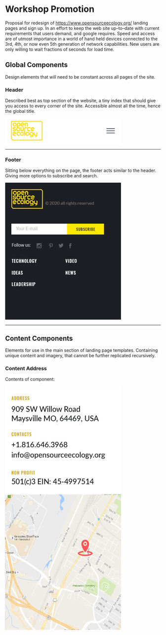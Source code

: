 # Workshop Promotion
Proposal for redesign of https://www.opensourceecology.org/ landing pages and sign up. In an effort to keep the web site up–to–date with current requirements that users demand, and google requires. Speed and access are of utmost importance in a world of hand held devices connected to the 3rd, 4th, or now even 5th generation of network capabilities. New users are only willing to wait fractions of seconds for load time.


## Global Components
Design elements that will need to be constant across all pages of the site.

### Header
Described best as top section of the website, a tiny index that should give you access to every corner of the site. Accessible almost all the time, hence the global title.

![Image of the header](https://github.com/shaunmac/workshop-promotion/blob/master/images/header.jpg "Logo to the left menu icon to the right")

***

### Footer

Sitting below everything on the page, the footer acts similar to the header. Giving more options to subscribe and search.


![Image of the footer](https://github.com/shaunmac/workshop-promotion/blob/master/images/footer.jpg "Logo top links below")

***

## Content Components
Elements for use in the main section of landing page templates. Containing unique content and imagery, that cannot be further replicated recursively.


### Content Address
Contents of component:

![Image of the footer](https://github.com/shaunmac/workshop-promotion/blob/master/images/content_address.jpg "Logo top")